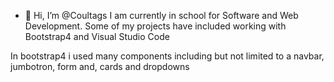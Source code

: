 - 👋 Hi, I’m @Coultags
I am currently in school for Software and Web Development.
Some of my projects have included working with Bootstrap4 and Visual Studio Code


In bootstrap4 i used many components including but not limited to a navbar, jumbotron, form and, cards and dropdowns


